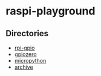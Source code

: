 # raspi-playground

## Directories

* [rpi-gpio](/rpi-gpio)
* [gpiozero](/gpiozero)
* [micropython](/micropython)
* [archive](/archive)

